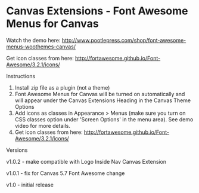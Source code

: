 Canvas Extensions - Font Awesome Menus for Canvas
=================================================

Watch the demo here: http://www.pootlepress.com/shop/font-awesome-menus-woothemes-canvas/

Get icon classes from here: http://fortawesome.github.io/Font-Awesome/3.2.1/icons/

Instructions

1. Install zip file as a plugin (not a theme)
2. Font Awesome Menus for Canvas will be turned on automatically and will appear under the Canvas Extensions Heading in the Canvas Theme Options
3. Add icons as classes in Appearance > Menus (make sure you turn on CSS classes option under 'Screen Options' in the menu area). See demo video for more details.
4. Get icon classes from here: http://fortawesome.github.io/Font-Awesome/3.2.1/icons/

Versions

v1.0.2 - make compatible with Logo Inside Nav Canvas Extension

v1.0.1 - fix for Canvas 5.7 Font Awesome change

v1.0 - initial release

